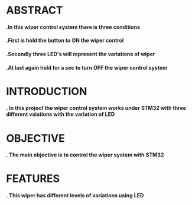 # ABSTRACT
#### .In this wiper control system there is three conditions
#### .First is hold the button to ON the wiper control
#### .Secondly three LED's will represent the variations of wiper
#### .At last again hold for a sec to turn OFF the wiper control system

# INTRODUCTION
#### . In this project the wiper control system works under STM32 with three different vaiations with the variation of LED

# OBJECTIVE
#### . The main objective is to control the wiper system with STM32

# FEATURES
#### . This wiper has different levels of variations using LED





